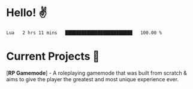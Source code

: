 # Hello! ✌️

<!--START_SECTION:waka-->
```text
Lua   2 hrs 11 mins   █████████████████████████   100.00 % 
```
<!--END_SECTION:waka-->

# Current Projects 🎨
[**RP Gamemode**] - A roleplaying gamemode that was built from scratch & aims to give the player the greatest and most unique experience ever.
